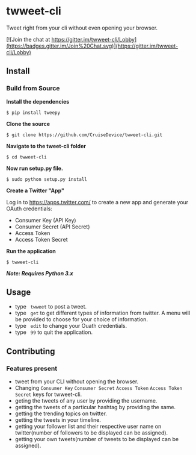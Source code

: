 # twweet-cli
Tweet right from your cli without even opening your browser.

[![Join the chat at https://gitter.im/twweet-cli/Lobby](https://badges.gitter.im/Join%20Chat.svg)](https://gitter.im/twweet-cli/Lobby)

<!-- [![Build Status](https://travis-ci.org/CruiseDevice/twweet-cli.svg?branch=master)](https://travis-ci.org/CruiseDevice/twweet-cli) -->

## Install

### Build from Source

**Install the dependencies**

`$ pip install tweepy`

**Clone the source**

`$ git clone https://github.com/CruiseDevice/twweet-cli.git`

**Navigate to the tweet-cli folder**

`$ cd twweet-cli`

**Now run setup.py file.**

`$ sudo python setup.py install`

**Create a Twitter "App"**

Log in to https://apps.twitter.com/ to create a new app and generate your OAuth credentials:

* Consumer Key (API Key)
* Consumer Secret (API Secret)
* Access Token
* Access Token Secret

**Run the application**

`$ twweet-cli`

**_Note: Requires Python 3.x_**

## Usage

* type ` twweet` to post a tweet.
* type ` get` to get different types of information from twitter. A menu will be provided to choose for your choice of             information.
* type ` edit` to change your Ouath credentials.
* type ` 99` to quit the application. 


## Contributing

### Features present

* tweet from your CLI without opening the browser.
* Changing `Consumer Key`  `Consumer Secret`  `Access Token`  `Access Token Secret` keys for twweet-cli. 
* geting the tweets of any user by providing the username.
* getting the tweets of a particular hashtag by providing the same.
* getting the trending topics on twitter. 
* getting the tweets in your timeline.
* getting your follower list and their respective user name on twitter(number of followers to be displayed can be assigned).
* getting your own tweets(number of tweets to be displayed can be assigned).
